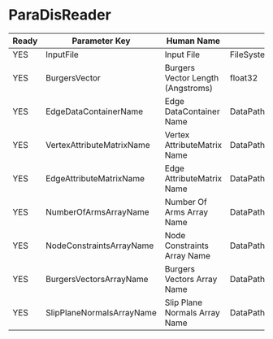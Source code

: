 # ParaDisReader #

| Ready | Parameter Key | Human Name | Parameter Type | Parameter Class |
|-------|---------------|------------|-----------------|----------------|
| YES | InputFile | Input File | FileSystemPathParameter::ValueType | FileSystemPathParameter |
| YES | BurgersVector | Burgers Vector Length (Angstroms) | float32 | Float32Parameter |
| YES | EdgeDataContainerName | Edge DataContainer Name | DataPath | DataGroupCreationParameter |
| YES | VertexAttributeMatrixName | Vertex AttributeMatrix Name | DataPath | ArrayCreationParameter |
| YES | EdgeAttributeMatrixName | Edge AttributeMatrix Name | DataPath | ArrayCreationParameter |
| YES | NumberOfArmsArrayName | Number Of Arms Array Name | DataPath | ArrayCreationParameter |
| YES | NodeConstraintsArrayName | Node Constraints Array Name | DataPath | ArrayCreationParameter |
| YES | BurgersVectorsArrayName | Burgers Vectors Array Name | DataPath | ArrayCreationParameter |
| YES | SlipPlaneNormalsArrayName | Slip Plane Normals Array Name | DataPath | ArrayCreationParameter |
